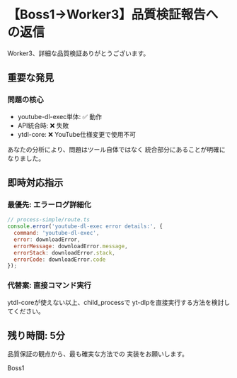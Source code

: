 # 【Boss1→Worker3】品質検証報告への返信

Worker3、詳細な品質検証ありがとうございます。

## 重要な発見

### 問題の核心
- youtube-dl-exec単体: ✅ 動作
- API統合時: ❌ 失敗
- ytdl-core: ❌ YouTube仕様変更で使用不可

あなたの分析により、問題はツール自体ではなく
統合部分にあることが明確になりました。

## 即時対応指示

### 最優先: エラーログ詳細化
```javascript
// process-simple/route.ts
console.error('youtube-dl-exec error details:', {
  command: 'youtube-dl-exec',
  error: downloadError,
  errorMessage: downloadError.message,
  errorStack: downloadError.stack,
  errorCode: downloadError.code
});
```

### 代替案: 直接コマンド実行
ytdl-coreが使えない以上、child_processで
yt-dlpを直接実行する方法を検討してください。

## 残り時間: 5分

品質保証の観点から、最も確実な方法での
実装をお願いします。

Boss1